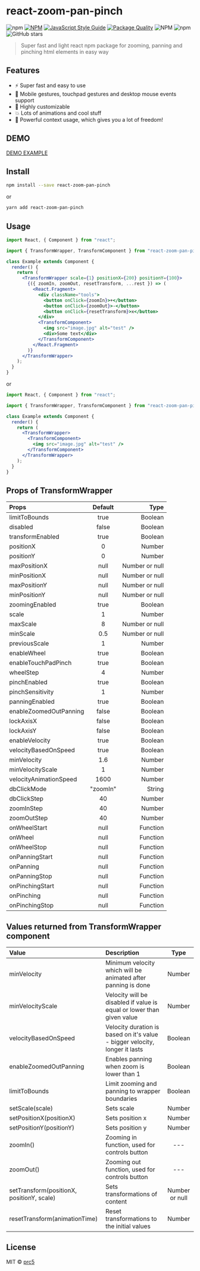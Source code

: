 # react-zoom-pan-pinch

![npm](https://img.shields.io/npm/v/react-zoom-pan-pinch) [![NPM](https://img.shields.io/npm/v/react-zoom-pan-pinch.svg)](https://www.npmjs.com/package/react-zoom-pan-pinch) [![JavaScript Style Guide](https://img.shields.io/badge/code_style-standard-brightgreen.svg)](https://standardjs.com) [![Package Quality](https://npm.packagequality.com/shield/react-zoom-pan-pinch.svg)](https://packagequality.com/#?package=react-zoom-pan-pinch) ![NPM](https://img.shields.io/npm/l/react-zoom-pan-pinch) ![npm](https://img.shields.io/npm/dm/react-zoom-pan-pinch) ![GitHub stars](https://img.shields.io/github/stars/prc5/react-zoom-pan-pinch?style=social)

> Super fast and light react npm package for zooming, panning and pinching html elements in easy way

## Features

- :zap: Super fast and easy to use
- :gem: Mobile gestures, touchpad gestures and desktop mouse events support
- :wrench: Highly customizable
- :boom: Lots of animations and cool stuff
- :gift: Powerful context usage, which gives you a lot of freedom!

## DEMO

[DEMO EXAMPLE](https://prc5.github.io/react-zoom-pan-pinch/)

## Install

```bash
npm install --save react-zoom-pan-pinch
```

or

```bash
yarn add react-zoom-pan-pinch
```

## Usage

```jsx
import React, { Component } from "react";

import { TransformWrapper, TransformComponent } from "react-zoom-pan-pinch";

class Example extends Component {
  render() {
    return (
      <TransformWrapper scale={1} positionX={200} positionY={100}>
        {({ zoomIn, zoomOut, resetTransform, ...rest }) => (
          <React.Fragment>
            <div className="tools">
              <button onClick={zoomIn}>+</button>
              <button onClick={zoomOut}>-</button>
              <button onClick={resetTransform}>x</button>
            </div>
            <TransformComponent>
              <img src="image.jpg" alt="test" />
              <div>Some text</div>
            </TransformComponent>
          </React.Fragment>
        )}
      </TransformWrapper>
    );
  }
}
```

or

```jsx
import React, { Component } from "react";

import { TransformWrapper, TransformComponent } from "react-zoom-pan-pinch";

class Example extends Component {
  render() {
    return (
      <TransformWrapper>
        <TransformComponent>
          <img src="image.jpg" alt="test" />
        </TransformComponent>
      </TransformWrapper>
    );
  }
}
```

## Props of TransformWrapper

| Props                  | Default  |           Type |
| :--------------------- | :------: | -------------: |
| limitToBounds          |   true   |        Boolean |
| disabled               |  false   |        Boolean |
| transformEnabled       |   true   |        Boolean |
| positionX              |    0     |         Number |
| positionY              |    0     |         Number |
| maxPositionX           |   null   | Number or null |
| minPositionX           |   null   | Number or null |
| maxPositionY           |   null   | Number or null |
| minPositionY           |   null   | Number or null |
| zoomingEnabled         |   true   |        Boolean |
| scale                  |    1     |         Number |
| maxScale               |    8     | Number or null |
| minScale               |   0.5    | Number or null |
| previousScale          |    1     |         Number |
| enableWheel            |   true   |        Boolean |
| enableTouchPadPinch    |   true   |        Boolean |
| wheelStep              |    4     |         Number |
| pinchEnabled           |   true   |        Boolean |
| pinchSensitivity       |    1     |         Number |
| panningEnabled         |   true   |        Boolean |
| enableZoomedOutPanning |  false   |        Boolean |
| lockAxisX              |  false   |        Boolean |
| lockAxisY              |  false   |        Boolean |
| enableVelocity         |   true   |        Boolean |
| velocityBasedOnSpeed   |   true   |        Boolean |
| minVelocity            |   1.6    |         Number |
| minVelocityScale       |    1     |         Number |
| velocityAnimationSpeed |   1600   |         Number |
| dbClickMode            | "zoomIn" |         String |
| dbClickStep            |    40    |         Number |
| zoomInStep             |    40    |         Number |
| zoomOutStep            |    40    |         Number |
| onWheelStart           |   null   |       Function |
| onWheel                |   null   |       Function |
| onWheelStop            |   null   |       Function |
| onPanningStart         |   null   |       Function |
| onPanning              |   null   |       Function |
| onPanningStop          |   null   |       Function |
| onPinchingStart        |   null   |       Function |
| onPinching             |   null   |       Function |
| onPinchingStop         |   null   |       Function |

## Values returned from TransformWrapper component

| Value                                     | Description                                                                 |      Type      |
| :---------------------------------------- | :-------------------------------------------------------------------------- | :------------: |
| minVelocity                               | Minimum velocity which will be animated after panning is done               |     Number     |
| minVelocityScale                          | Velocity will be disabled if value is equal or lower than given value       |     Number     |
| velocityBasedOnSpeed                      | Velocity duration is based on it's value - bigger velocity, longer it lasts |    Boolean     |
| enableZoomedOutPanning                    | Enables panning when zoom is lower than 1                                   |    Boolean     |
| limitToBounds                             | Limit zooming and panning to wrapper boundaries                             |    Boolean     |
| setScale(scale)                           | Sets scale                                                                  |     Number     |
| setPositionX(positionX)                   | Sets position x                                                             |     Number     |
| setPositionY(positionY)                   | Sets position y                                                             |     Number     |
| zoomIn()                                  | Zooming in function, used for controls button                               |      ---       |
| zoomOut()                                 | Zooming out function, used for controls button                              |      ---       |
| setTransform(positionX, positionY, scale) | Sets transformations of content                                             | Number or null |
| resetTransform(animationTime)             | Reset transformations to the initial values                                 |     Number     |

## License

MIT © [prc5](https://github.com/prc5)
